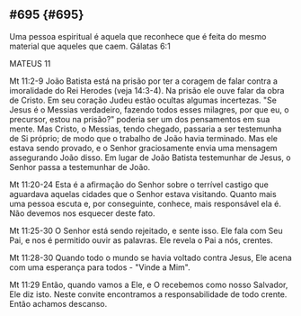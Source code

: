 ## #695 {#695}

Uma pessoa espiritual é aquela que reconhece que é feita do mesmo material que aqueles que caem. Gálatas 6:1

MATEUS 11

Mt 11:2-9 João Batista está na prisão por ter a coragem de falar contra a imoralidade do Rei Herodes (veja 14:3-4). Na prisão ele ouve falar da obra de Cristo. Em seu coração Judeu estão ocultas algumas incertezas. &quot;Se Jesus é o Messias verdadeiro, fazendo todos esses milagres, por que eu, o precursor, estou na prisão?&quot; poderia ser um dos pensamentos em sua mente. Mas Cristo, o Messias, tendo chegado, passaria a ser testemunha de Si próprio; de modo que o trabalho de João havia terminado. Mas ele estava sendo provado, e o Senhor graciosamente envia uma mensagem assegurando João disso. Em lugar de João Batista testemunhar de Jesus, o Senhor passa a testemunhar de João.

Mt 11:20-24 Esta é a afirmação do Senhor sobre o terrível castigo que aguardava aquelas cidades que o Senhor estava visitando. Quanto mais uma pessoa escuta e, por conseguinte, conhece, mais responsável ela é. Não devemos nos esquecer deste fato.

Mt 11:25-30 O Senhor está sendo rejeitado, e sente isso. Ele fala com Seu Pai, e nos é permitido ouvir as palavras. Ele revela o Pai a nós, crentes.

Mt 11:28-30 Quando todo o mundo se havia voltado contra Jesus, Ele acena com uma esperança para todos - &quot;Vinde a Mim&quot;.

Mt 11:29 Então, quando vamos a Ele, e O recebemos como nosso Salvador, Ele diz isto. Neste convite encontramos a responsabilidade de todo crente. Então achamos descanso.
